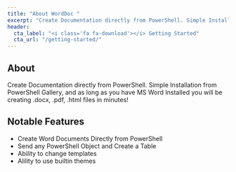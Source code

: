 ```yaml
---
title: "About WordDoc "
excerpt: "Create Documentation directly from PowerShell. Simple Installation from PowerShell Gallery, and as long as you have MS Word Installed you will be creating .docx, .pdf, .html files in minutes!"
header:
  cta_label: "<i class='fa fa-download'></i> Getting Started"
  cta_url: "/getting-started/"
---
```


## About

Create Documentation directly from PowerShell. Simple Installation from PowerShell Gallery, and as long as you have MS Word Installed you will be creating .docx, .pdf, .html files in minutes!


## Notable Features
 - Create Word Documents Directly from PowerShell 
 - Send any PowerShell Object and Create a Table
 - Ability to change templates 
 - Alility to use builtin themes

